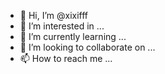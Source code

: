 - 👋 Hi, I’m @xixifff
- 👀 I’m interested in ...
- 🌱 I’m currently learning ...
- 💞️ I’m looking to collaborate on ...
- 📫 How to reach me ...

<!---
xixifff/xixifff is a ✨ special ✨ repository because its `README.md` (this file) appears on your GitHub profile.
You can click the Preview link to take a look at your changes.
--->
